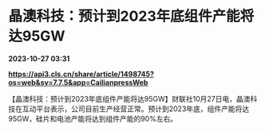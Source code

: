 # 晶澳科技：预计到2023年底组件产能将达95GW

**2023-10-27 03:31**

**https://api3.cls.cn/share/article/1498745?os=web&sv=7.7.5&app=CailianpressWeb**

【晶澳科技：预计到2023年底组件产能将达95GW】财联社10月27日电，晶澳科技在互动平台表示，公司目前生产经营正常。预计到2023年底，组件产能将达95GW，硅片和电池产能将达到组件产能的90%左右。